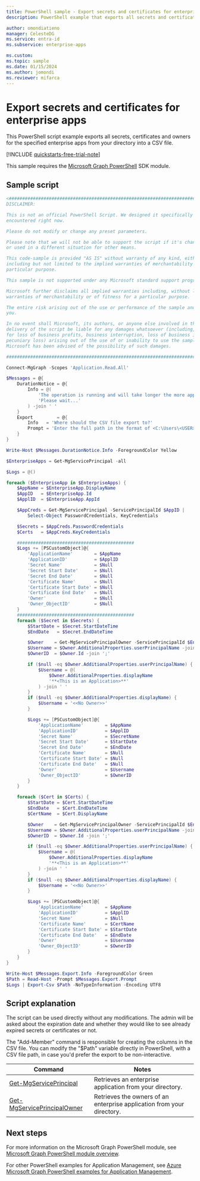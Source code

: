 ```yaml
---
title: PowerShell sample - Export secrets and certificates for enterprise apps in Microsoft Entra tenant.
description: PowerShell example that exports all secrets and certificates for the specified enterprise apps in your Microsoft Entra tenant.

author: omondiatieno
manager: CelesteDG
ms.service: entra-id
ms.subservice: enterprise-apps

ms.custom:
ms.topic: sample
ms.date: 01/15/2024
ms.author: jomondi
ms.reviewer: mifarca
---
```


# Export secrets and certificates for enterprise apps
This PowerShell script example exports all secrets, certificates and owners for the specified enterprise apps from your directory into a CSV file.

[!INCLUDE [quickstarts-free-trial-note](~/includes/azure-docs-pr/quickstarts-free-trial-note.md)]

This sample requires the [Microsoft Graph PowerShell](/powershell/microsoftgraph/installation) SDK module.

## Sample script

```powershell
<#################################################################################
DISCLAIMER:

This is not an official PowerShell Script. We designed it specifically for the situation you have
encountered right now.

Please do not modify or change any preset parameters.

Please note that we will not be able to support the script if it's changed or altered in any way
or used in a different situation for other means.

This code-sample is provided "AS IS" without warranty of any kind, either expressed or implied,
including but not limited to the implied warranties of merchantability and/or fitness for a
particular purpose.

This sample is not supported under any Microsoft standard support program or service.

Microsoft further disclaims all implied warranties including, without limitation, any implied
warranties of merchantability or of fitness for a particular purpose.

The entire risk arising out of the use or performance of the sample and documentation remains with
you.

In no event shall Microsoft, its authors, or anyone else involved in the creation, production, or
delivery of the script be liable for any damages whatsoever (including, without limitation, damages
for loss of business profits, business interruption, loss of business information, or other
pecuniary loss) arising out of the use of or inability to use the sample or documentation, even if
Microsoft has been advised of the possibility of such damages.

#################################################################################>

Connect-MgGraph -Scopes 'Application.Read.All'

$Messages = @{
    DurationNotice = @{
        Info = @(
            'The operation is running and will take longer the more applications the tenant has...'
            'Please wait...'
        ) -join ' '
    }
    Export         = @{
        Info   = 'Where should the CSV file export to?'
        Prompt = 'Enter the full path in the format of <C:\Users\<USER>\Desktop\Users.csv>'
    }
}

Write-Host $Messages.DurationNotice.Info -ForegroundColor Yellow

$EnterpriseApps = Get-MgServicePrincipal -all

$Logs = @()

foreach ($EnterpriseApp in $EnterpriseApps) {
    $AppName = $EnterpriseApp.DisplayName
    $AppID   = $EnterpriseApp.Id
    $ApplID  = $EnterpriseApp.AppId

    $AppCreds = Get-MgServicePrincipal -ServicePrincipalId $AppID |
        Select-Object PasswordCredentials, KeyCredentials

    $Secrets = $AppCreds.PasswordCredentials
    $Certs   = $AppCreds.KeyCredentials

    ############################################
    $Logs += [PSCustomObject]@{
        'ApplicationName'        = $AppName
        'ApplicationID'          = $ApplID
        'Secret Name'            = $Null
        'Secret Start Date'      = $Null
        'Secret End Date'        = $Null
        'Certificate Name'       = $Null
        'Certificate Start Date' = $Null
        'Certificate End Date'   = $Null
        'Owner'                  = $Null
        'Owner_ObjectID'         = $Null
    }
    ############################################
    foreach ($Secret in $Secrets) {
        $StartDate = $Secret.StartDateTime
        $EndDate   = $Secret.EndDateTime

        $Owner    = Get-MgServicePrincipalOwner -ServicePrincipalId $EnterpriseApp.Id
        $Username = $Owner.AdditionalProperties.userPrincipalName -join ';'
        $OwnerID  = $Owner.Id -join ';'

        if ($null -eq $Owner.AdditionalProperties.userPrincipalName) {
            $Username = @(
                $Owner.AdditionalProperties.displayName
                '**<This is an Application>**'
            ) -join ' '
        }
        if ($null -eq $Owner.AdditionalProperties.displayName) {
            $Username = '<<No Owner>>'
        }

        $Logs += [PSCustomObject]@{
            'ApplicationName'        = $AppName
            'ApplicationID'          = $ApplID
            'Secret Name'            = $SecretName
            'Secret Start Date'      = $StartDate
            'Secret End Date'        = $EndDate
            'Certificate Name'       = $Null
            'Certificate Start Date' = $Null
            'Certificate End Date'   = $Null
            'Owner'                  = $Username
            'Owner_ObjectID'         = $OwnerID
        }
    }

    foreach ($Cert in $Certs) {
        $StartDate = $Cert.StartDateTime
        $EndDate   = $Cert.EndDateTime
        $CertName  = $Cert.DisplayName

        $Owner    = Get-MgServicePrincipalOwner -ServicePrincipalId $EnterpriseApp.Id
        $Username = $Owner.AdditionalProperties.userPrincipalName -join ';'
        $OwnerID  = $Owner.Id -join ';'

        if ($null -eq $Owner.AdditionalProperties.userPrincipalName) {
            $Username = @(
                $Owner.AdditionalProperties.displayName
                '**<This is an Application>**'
            ) -join ' '
        }
        if ($null -eq $Owner.AdditionalProperties.displayName) {
            $Username = '<<No Owner>>'
        }

        $Logs += [PSCustomObject]@{
            'ApplicationName'        = $AppName
            'ApplicationID'          = $ApplID
            'Secret Name'            = $Null
            'Certificate Name'       = $CertName
            'Certificate Start Date' = $StartDate
            'Certificate End Date'   = $EndDate
            'Owner'                  = $Username
            'Owner_ObjectID'         = $OwnerID
        }
    }
}

Write-Host $Messages.Export.Info -ForegroundColor Green
$Path = Read-Host -Prompt $Messages.Export.Prompt
$Logs | Export-Csv $Path -NoTypeInformation -Encoding UTF8
```

## Script explanation

The script can be used directly without any modifications. The admin will be asked about the expiration date and whether they would like to see already expired secrets or certificates or not.

The "Add-Member" command is responsible for creating the columns in the CSV file.
You can modify the "$Path" variable directly in PowerShell, with a CSV file path, in case you'd prefer the export to be non-interactive.

| Command | Notes |
|---|---|
| [Get-MgServicePrincipal](/powershell/module/microsoft.graph.applications/get-mgserviceprincipal?view=graph-powershell-1.0&preserve-view=true) | Retrieves an enterprise application from your directory. |
| [Get-MgServicePrincipalOwner](/powershell/module/microsoft.graph.applications/get-mgserviceprincipalowner?view=graph-powershell-1.0&preserve-view=true) | Retrieves the owners of an enterprise application from your directory. |

## Next steps

For more information on the Microsoft Graph PowerShell module, see [Microsoft Graph PowerShell module overview](/powershell/microsoftgraph/installation).

For other PowerShell examples for Application Management, see [Azure Microsoft Graph PowerShell examples for Application Management](../app-management-powershell-samples.md).
